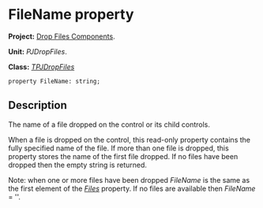 # FileName property #

**Project:** [Drop Files Components](DropFilesComponents.md).

**Unit:** _PJDropFiles_.

**Class:** _[TPJDropFiles](TPJDropFiles.md)_

```
property FileName: string;
```

## Description ##

The name of a file dropped on the control or its child controls.

When a file is dropped on the control, this read-only property contains the fully specified name of the file. If more than one file is dropped, this property stores the name of the first file dropped. If no files have been dropped then the empty string is returned.

Note: when one or more files have been dropped _FileName_ is the same as the first element of the _[Files](TPJDropFilesFiles.md)_ property. If no files are available then _FileName_ = ''.